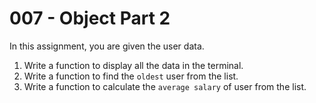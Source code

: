 # 007 - Object Part 2

In this assignment, you are given the user data.

1. Write a function to display all the data in the terminal.
2. Write a function to find the `oldest` user from the list.
3. Write a function to calculate the `average salary` of user from the list.
